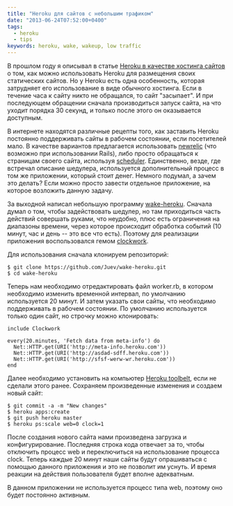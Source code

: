 ```yaml
---
title: "Heroku для сайтов с небольшим трафиком"
date: "2013-06-24T07:52:00+0400"
tags:
  - heroku
  - tips
keywords: heroku, wake, wakeup, low traffic
---
```

В прошлом году я описывал в статье [Heroku в качестве хостинга сайтов](/2012/03/09/heroku/ "Heroku в качестве хостинга сайтов") о том, как можно использовать Heroku для размещения своих статических сайтов. Но у Heroku есть одна особенность, которая затрудняет его использование в виде обычного хостинга. Если в течение часа к сайту никто не обращался, то сайт "засыпает". И при последующем обращении сначала производиться запуск сайта, на что уходит порядка 30 секунд, и только после этого он оказывается доступным.

В интернете находятся различные рецепты того, как заставить Heroku постоянно поддерживать сайты в рабочем состоянии, если посетителей мало. В качестве вариантов предлагается использовать [newrelic](https://addons.heroku.com/newrelic "New Relic -- Add-ons -- Heroku") (что возможно при использовании Rails), либо просто обращаться к страницам своего сайта, используя [scheduler](https://addons.heroku.com/scheduler "Heroku Scheduler -- Add-ons -- Heroku"). Единственно, везде, где встречал описание шедулера, используется дополнительный процесс в том же приложении, который стоит денег. Немного подумал, а зачем это делать? Если можно просто завести отдельное приложение, на которое возложить данную задачу.

За выходной написал небольшую программу [wake-heroku](https://github.com/Juev/wake-heroku "Wake Heroku"). Сначала думал о том, чтобы задействовать шедулер, но там приходиться часть действий совершать руками, что неудобно, плюс есть ограничения на диапазоны времени, через которое происходит обработка событий (10 минут, час и день -- это все что есть). Поэтому для реализации приложения воспользовался гемом [clockwork](https://github.com/tomykaira/clockwork "A scheduler process to replace cron.").

Для использования сначала клонируем репозиторий:

    $ git clone https://github.com/Juev/wake-heroku.git
    $ cd wake-heroku

Теперь нам необходимо отредактировать файл worker.rb, в котором необходимо изменить временной интервал, по умолчанию используется 20 минут. И затем указать свои сайты, что необходимо поддерживать в рабочем состоянии. По умолчанию используется только один сайт, но строчку можно клонировать:

    include Clockwork

    every(20.minutes, 'Fetch data from meta-info') do
      Net::HTTP.get(URI('http://meta-info.heroku.com'))
      Net::HTTP.get(URI('http://asdad-sdff.heroku.com'))
      Net::HTTP.get(URI('http://sfsf-werw-wr.heroku.com'))
    end 

Далее необходимо установить на компьютер [Heroku toolbelt](https://toolbelt.heroku.com "Heroku toolbelt"), если не сделали этого ранее. Сохраняем произведенные изменения и создаем новый сайт:

    $ git commit -a -m "New changes"
    $ heroku apps:create
    $ git push heroku master
    $ heroku ps:scale web=0 clock=1

После создания нового сайта нами произведена загрузка и конфигурирование. Последняя строка кода отвечает за то, чтобы отключить процесс web и переключиться на использование процесса clock. Теперь каждые 20 минут наши сайты будут опрашиваться с помощью данного приложения и это не позволит им уснуть. И время реакции на действия пользователя будет вполне адекватным.

В данном приложении не используется процесс типа web, поэтому оно будет постоянно активным.
